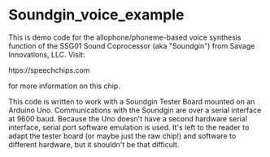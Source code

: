 # Soundgin_voice_example
 
This is demo code for the allophone/phoneme-based voice synthesis function of the
SSG01 Sound Coprocessor (aka "Soundgin") from Savage Innovations, LLC. Visit:

  htps://speechchips.com

for more information on this chip.

This code is written to work with a Soundgin Tester Board mounted on an Arduino Uno.
Communications with the Soundgin are over a serial interface at 9600 baud. Because the
Uno doesn't have a second hardware serial interface, serial port software emulation is
used. It's left to the reader to adapt the tester board (or maybe just the raw chip!)
and software to different hardware, but it shouldn't be that difficult.